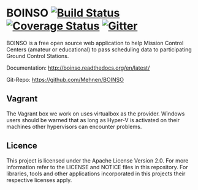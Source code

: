 # BOINSO [![Build Status](https://travis-ci.org/Mehnen/BOINSO.svg?branch=master)](https://travis-ci.org/Mehnen/BOINSO) [![Coverage Status](https://coveralls.io/repos/Mehnen/BOINSO/badge.svg)](https://coveralls.io/r/Mehnen/BOINSO) [![Gitter](https://badges.gitter.im/Join%20Chat.svg)](https://gitter.im/Mehnen/BOINSO?utm_source=badge&utm_medium=badge&utm_campaign=pr-badge)

BOINSO is a free open source web application to help Mission Control Centers (amateur or educational) to pass scheduling data to participating Ground Control Stations.

Documentation: http://boinso.readthedocs.org/en/latest/

Git-Repo: https://github.com/Mehnen/BOINSO

## Vagrant

The Vagrant box we work on uses virtualbox as the provider. Windows users should be warned that as long as Hyper-V is activated on their machines other hypervisors can encounter problems.

## Licence

This project is licensed under the Apache License Version 2.0. For more information refer to the LICENSE and NOTICE files in this repository. For libraries, tools and other applications incorporated in this projects their respective licenses apply.
